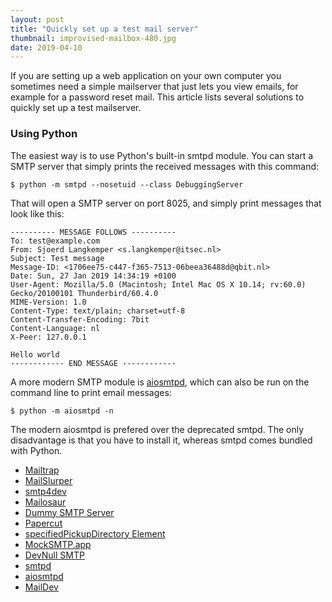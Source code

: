 ```yaml
---
layout: post
title: "Quickly set up a test mail server"
thumbnail: improvised-mailbox-480.jpg
date: 2019-04-10
---
```


If you are setting up a web application on your own computer you sometimes need a simple mailserver that just lets you view emails, for example for a password reset mail. This article lists several solutions to quickly set up a test mailserver.

<!-- photo source: https://pixabay.com/en/scouting-tools-nature-camping-1146330/ -->

### Using Python

The easiest way is to use Python's built-in smtpd module. You can start a SMTP server that simply prints the received messages with this command:

    $ python -m smtpd --nosetuid --class DebuggingServer

That will open a SMTP server on port 8025, and simply print messages that look like this:

    ---------- MESSAGE FOLLOWS ----------
    To: test@example.com
    From: Sjoerd Langkemper <s.langkemper@itsec.nl>
    Subject: Test message
    Message-ID: <1706ee75-c447-f365-7513-06beea36488d@qbit.nl>
    Date: Sun, 27 Jan 2019 14:34:19 +0100
    User-Agent: Mozilla/5.0 (Macintosh; Intel Mac OS X 10.14; rv:60.0)
    Gecko/20100101 Thunderbird/60.4.0
    MIME-Version: 1.0
    Content-Type: text/plain; charset=utf-8
    Content-Transfer-Encoding: 7bit
    Content-Language: nl
    X-Peer: 127.0.0.1

    Hello world
    ------------ END MESSAGE ------------

A more modern SMTP module is [aiosmtpd](https://aiosmtpd.readthedocs.io/en/latest/aiosmtpd/docs/cli.html), which can also be run on the command line to print email messages:

    $ python -m aiosmtpd -n

The modern aiosmtpd is prefered over the deprecated smtpd. The only disadvantage is that you have to install it, whereas smtpd comes bundled with Python.

* [Mailtrap](https://mailtrap.io/)
* [MailSlurper](http://mailslurper.com/)
* [smtp4dev](https://github.com/rnwood/smtp4dev)
* [Mailosaur](https://mailosaur.com/)
* [Dummy SMTP Server](https://github.com/enbiso/dummy-smtp-server)
* [Papercut](https://github.com/ChangemakerStudios/Papercut)
* [specifiedPickupDirectory Element](https://docs.microsoft.com/en-us/dotnet/framework/configure-apps/file-schema/network/specifiedpickupdirectory-element-network-settings)
* [MockSMTP.app](http://mocksmtpapp.com/)
* [DevNull SMTP](http://www.aboutmyip.com/AboutMyXApp/DevNullSmtp.jsp)
* [smtpd](https://docs.python.org/3/library/smtpd.html)
* [aiosmtpd](https://aiosmtpd.readthedocs.io/en/latest/)
* [MailDev](https://danfarrelly.nyc/MailDev/)
